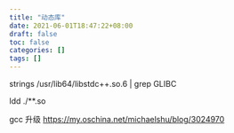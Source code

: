 ```yaml
---
title: "动态库"
date: 2021-06-01T18:47:22+08:00
draft: false
toc: false
categories: []
tags: []
---
```



strings /usr/lib64/libstdc++.so.6 | grep GLIBC


ldd ./**.so

gcc 升级
https://my.oschina.net/michaelshu/blog/3024970
